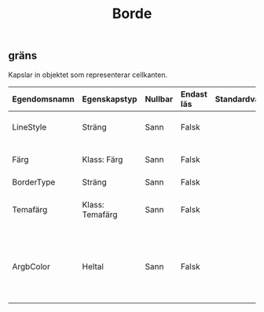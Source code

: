 ﻿---
title: Borde
second_title: Aspose.Cells Cloud Documen
type: docs
url: /sv/specification/model/border/
description: "Aspose.Cells Molnmodellspecifikation: Border. Hantera enkelt Excel och andra kalkylarksdokument med funktioner som att öppna, generera, redigera, dela, slå samman, jämföra och konvertera"
kwords: Excel, Office, Kalkylblad, Cloud REST API, Border
weight: 50
---
## **gräns**

 Kapslar in objektet som representerar cellkanten.

| Egendomsnamn| Egenskapstyp| Nullbar| Endast läs| Standardvärde| Beskrivning|
|:- |:- |:- |:- |:- |:- |
| LineStyle| Sträng| Sann| Falsk|| Hämtar eller ställer in cellkanttyp.|
| Färg| Klass: Färg| Sann| Falsk|| Hämtar eller ställer in gränsen.|
| BorderType| Sträng| Sann| Falsk|||
| Temafärg| Klass: Temafärg| Sann| Falsk||Hämtar och ställer in gränsens temafärg.|
| ArgbColor| Heltal| Sann| Falsk|| Hämtar och ställer in färgen med ett 32-bitars ARGB-värde.|

